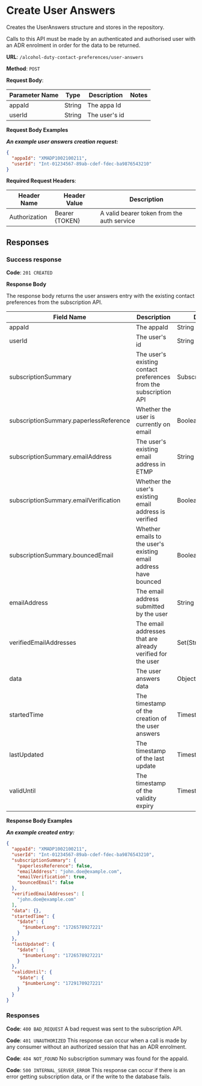 # Create User Answers

Creates the UserAnswers structure and stores in the repository.

Calls to this API must be made by an authenticated and authorised user with an ADR enrolment in order for the data to be
returned.

**URL**: `/alcohol-duty-contact-preferences/user-answers`

**Method**: `POST`

**Request Body**:

| Parameter Name | Type   | Description   | Notes |
|----------------|--------|---------------|-------|
| appaId         | String | The appa Id   |       |
| userId         | String | The user's id |       |

**Request Body Examples**

***An example user answers creation request:***

```json
{
  "appaId": "XMADP1002100211",
  "userId": "Int-01234567-89ab-cdef-fdec-ba9876543210"
}
```

**Required Request Headers**:

| Header Name   | Header Value   | Description                                |
|---------------|----------------|--------------------------------------------|
| Authorization | Bearer {TOKEN} | A valid bearer token from the auth service |

## Responses

### Success response

**Code**: `201 CREATED`

**Response Body**

The response body returns the user answers entry with the existing contact preferences from the subscription API.

| Field Name                             | Description                                                       | Data Type           | Mandatory/Optional | Notes                                               |
|----------------------------------------|-------------------------------------------------------------------|---------------------|--------------------|-----------------------------------------------------|
| appaId                                 | The appaId                                                        | String              | Mandatory          |                                                     |
| userId                                 | The user's id                                                     | String              | Mandatory          |                                                     |
| subscriptionSummary                    | The user's existing contact preferences from the subscription API | SubscriptionSummary | Mandatory          |                                                     |
| subscriptionSummary.paperlessReference | Whether the user is currently on email                            | Boolean             | Mandatory          |                                                     |
| subscriptionSummary.emailAddress       | The user's existing email address in ETMP                         | String              | Optional           | Encrypted in the backend                            |
| subscriptionSummary.emailVerification  | Whether the user's existing email address is verified             | Boolean             | Optional           |                                                     |
| subscriptionSummary.bouncedEmail       | Whether emails to the user's existing email address have bounced  | Boolean             | Optional           |                                                     |
| emailAddress                           | The email address submitted by the user                           | String              | Optional           | Absent when first created; Encrypted in the backend |
| verifiedEmailAddresses                 | The email addresses that are already verified for the user        | Set(String)         | Mandatory          | Encrypted in the backend                            | 
| data                                   | The user answers data                                             | Object              | Mandatory          | 'Free form'; empty when first created               |
| startedTime                            | The timestamp of the creation of the user answers                 | Timestamp           | Mandatory          | value inside $date.$numberLong                      |
| lastUpdated                            | The timestamp of the last update                                  | Timestamp           | Mandatory          | value inside $date.$numberLong                      |
| validUntil                             | The timestamp of the validity expiry                              | Timestamp           | Mandatory          | value inside $date.$numberLong                      |

**Response Body Examples**

***An example created entry:***

```json
{
  "appaId": "XMADP1002100211",
  "userId": "Int-01234567-89ab-cdef-fdec-ba9876543210",
  "subscriptionSummary": {
    "paperlessReference": false,
    "emailAddress": "john.doe@example.com",
    "emailVerification": true,
    "bouncedEmail": false
  },
  "verifiedEmailAddresses": [
    "john.doe@example.com"
  ],
  "data": {},
  "startedTime": {
    "$date": {
      "$numberLong": "1726578927221"
    }
  },
  "lastUpdated": {
    "$date": {
      "$numberLong": "1726578927221"
    }
  },
  "validUntil": {
    "$date": {
      "$numberLong": "1729170927221"
    }
  }
}
```

### Responses

**Code**: `400 BAD_REQUEST`
A bad request was sent to the subscription API.

**Code**: `401 UNAUTHORIZED`
This response can occur when a call is made by any consumer without an authorized session that has an ADR enrolment.

**Code**: `404 NOT_FOUND`
No subscription summary was found for the appaId.

**Code**: `500 INTERNAL_SERVER_ERROR`
This response can occur if there is an error getting subscription data, or if the write to the database fails.
